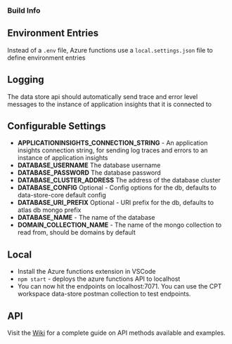 ### Build Info

## Environment Entries

Instead of a `.env` file, Azure functions use a `local.settings.json` file to define environment entries

## Logging
  The data store api should automatically send trace and error level messages to the instance of application insights that it is connected to

## Configurable Settings
- **APPLICATIONINSIGHTS_CONNECTION_STRING** - An application insights connection string, for sending log traces and errors to an instance of application insights
- **DATABASE_USERNAME** The database username
- **DATABASE_PASSWORD** The database password
- **DATABASE_CLUSTER_ADDRESS** The address of the database cluster
- **DATABASE_CONFIG** Optional - Config options for the db, defaults to data-store-core default config
- **DATABASE_URI_PREFIX** Optional - URI prefix for the db, defaults to atlas db mongo prefix
- **DATABASE_NAME** - The name of the database
- **DOMAIN_COLLECTION_NAME** - The name of the mongo collection to read from, should be domains by default

## Local

* Install the Azure functions extension in VSCode
* `npm start` - deploys the azure functions API to localhost
* You can now hit the endpoints on localhost:7071. You can use the CPT workspace data-store postman collection to test endpoints.

## API
Visit the [Wiki](https://github.com/zer0-os/data-store-api/wiki) for a complete guide on API methods available and examples.

